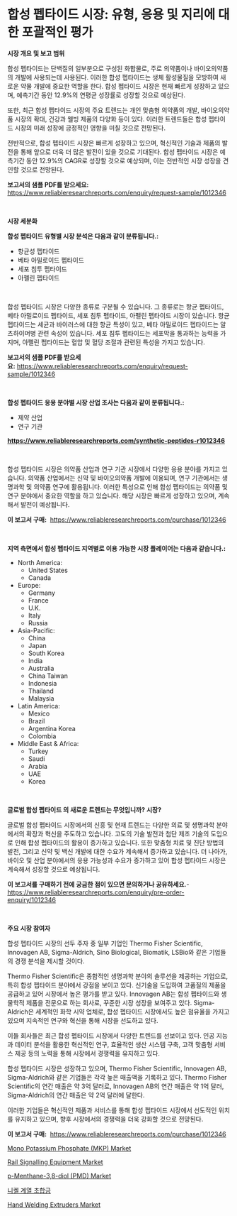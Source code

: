 <p><h1>합성 펩타이드 시장: 유형, 응용 및 지리에 대한 포괄적인 평가</h1></p><p><strong>시장 개요 및 보고 범위</strong></p>
<p><p>합성 펩타이드는 단백질의 일부분으로 구성된 화합물로, 주로 의약품이나 바이오의약품의 개발에 사용되는데 사용된다. 이러한 합성 펩타이드는 생체 활성물질을 모방하여 새로운 약물 개발에 중요한 역할을 한다. 합성 펩타이드 시장은 현재 빠르게 성장하고 있으며, 예측기간 동안 12.9%의 연평균 성장률로 성장할 것으로 예상된다.</p><p>또한, 최근 합성 펩타이드 시장의 주요 트렌드는 개인 맞춤형 의약품의 개발, 바이오의약품 시장의 확대, 건강과 웰빙 제품의 다양화 등이 있다. 이러한 트렌드들은 합성 펩타이드 시장의 미래 성장에 긍정적인 영향을 미칠 것으로 전망된다.</p><p>전반적으로, 합성 펩타이드 시장은 빠르게 성장하고 있으며, 혁신적인 기술과 제품의 발전을 통해 앞으로 더욱 더 많은 발전이 있을 것으로 기대된다. 합성 펩타이드 시장은 예측기간 동안 12.9%의 CAGR로 성장할 것으로 예상되며, 이는 전반적인 시장 성장을 견인할 것으로 전망된다.</p></p>
<p><strong>보고서의 샘플 PDF를 받으세요:</strong> <a href="https://www.reliableresearchreports.com/enquiry/request-sample/1012346">https://www.reliableresearchreports.com/enquiry/request-sample/1012346</a></p>
<p>&nbsp;</p>
<p><strong>시장 세분화</strong></p>
<p><strong>합성 펩타이드 유형별 시장 분석은 다음과 같이 분류됩니다.:</strong></p>
<p><ul><li>항균성 펩타이드</li><li>베타 아밀로이드 펩타이드</li><li>세포 침투 펩타이드</li><li>아펠린 펩타이드</li></ul></p>
<p>&nbsp;</p>
<p><p>합성 펩타이드 시장은 다양한 종류로 구분될 수 있습니다. 그 종류로는 항균 펩타이드, 베타 아밀로이드 펩타이드, 세포 침투 펩타이드, 아펠린 펩타이드 시장이 있습니다. 항균 펩타이드는 세균과 바이러스에 대한 항균 특성이 있고, 베타 아밀로이드 펩타이드는 알츠하이머병 관련 속성이 있습니다. 세포 침투 펩타이드는 세포막을 통과하는 능력을 가지며, 아펠린 펩타이드는 혈압 및 혈당 조절과 관련된 특성을 가지고 있습니다.</p></p>
<p><strong>보고서의 샘플 PDF를 받으세요:</strong>&nbsp;<a href="https://www.reliableresearchreports.com/enquiry/request-sample/1012346">https://www.reliableresearchreports.com/enquiry/request-sample/1012346</a></p>
<p>&nbsp;</p>
<p><strong> 합성 펩타이드 응용 분야별 시장 산업 조사는 다음과 같이 분류됩니다.:</strong></p>
<p><ul><li>제약 산업</li><li>연구 기관</li></ul></p>
<p><strong><a href="https://www.reliableresearchreports.com/synthetic-peptides-r1012346">https://www.reliableresearchreports.com/synthetic-peptides-r1012346</a></strong></p>
<p>&nbsp;</p>
<p><p>합성 펩타이드 시장은 의약품 산업과 연구 기관 시장에서 다양한 응용 분야를 가지고 있습니다. 의약품 산업에서는 신약 및 바이오의약품 개발에 이용되며, 연구 기관에서는 생명과학 및 의약품 연구에 활용됩니다. 이러한 특성으로 인해 합성 펩타이드는 의약품 및 연구 분야에서 중요한 역할을 하고 있습니다. 해당 시장은 빠르게 성장하고 있으며, 계속해서 발전이 예상됩니다.</p></p>
<p><strong>이 보고서 구매:</strong>&nbsp; <a href="https://www.reliableresearchreports.com/purchase/1012346">https://www.reliableresearchreports.com/purchase/1012346</a></p>
<p>&nbsp;</p>
<p><strong>지역 측면에서 합성 펩타이드 지역별로 이용 가능한 시장 플레이어는 다음과 같습니다.:</strong></p>
<p><ul>
    <li>
        North America:
        <ul>
            <li>United States</li>
            <li>Canada</li>
        </ul>
    </li>
    <li>
        Europe:
        <ul>
            <li>Germany</li>
            <li>France</li>
            <li>U.K.</li>
            <li>Italy</li>
            <li>Russia</li>
        </ul>
    </li>
    <li>
        Asia-Pacific:
        <ul>
            <li>China</li>
            <li>Japan</li>
            <li>South Korea</li>
            <li>India</li>
            <li>Australia</li>
            <li>China Taiwan</li>
            <li>Indonesia</li>
            <li>Thailand</li>
            <li>Malaysia</li>
        </ul>
    </li>
    <li>
        Latin America:
        <ul>
            <li>Mexico</li>
            <li>Brazil</li>
            <li>Argentina Korea</li>
            <li>Colombia</li>
        </ul>
    </li>
    <li>
        Middle East & Africa:
        <ul>
            <li>Turkey</li>
            <li>Saudi</li>
            <li>Arabia</li>
            <li>UAE</li>
            <li>Korea</li>
        </ul>
    </li>
    </ul></p>
<p>&nbsp;</p>
<p><strong>글로벌 합성 펩타이드 의 새로운 트렌드는 무엇입니까? 시장?</strong></p>
<p><p>글로벌 합성 펩타이드 시장에서의 신흥 및 현재 트렌드는 다양한 의료 및 생명과학 분야에서의 확장과 혁신을 주도하고 있습니다. 고도의 기술 발전과 첨단 제조 기술의 도입으로 인해 합성 펩타이드의 활용이 증가하고 있습니다. 또한 맞춤형 치료 및 진단 방법의 발전, 그리고 신약 및 백신 개발에 대한 수요가 계속해서 증가하고 있습니다. 더 나아가, 바이오 및 산업 분야에서의 응용 가능성과 수요가 증가하고 있어 합성 펩타이드 시장은 계속해서 성장할 것으로 예상됩니다.</p></p>
<p><strong>이 보고서를 구매하기 전에 궁금한 점이 있으면 문의하거나 공유하세요.</strong>- <a href="https://www.reliableresearchreports.com/enquiry/pre-order-enquiry/1012346">https://www.reliableresearchreports.com/enquiry/pre-order-enquiry/1012346</a></p>
<p>&nbsp;</p>
<p><strong>주요 시장 참여자</strong></p>
<p><p>합성 펩타이드 시장의 선두 주자 중 일부 기업인 Thermo Fisher Scientific, Innovagen AB, Sigma-Aldrich, Sino Biological, Biomatik, LSBio와 같은 기업들의 경쟁 분석을 제시할 것이다. </p><p>Thermo Fisher Scientific은 종합적인 생명과학 분야의 솔루션을 제공하는 기업으로, 특히 합성 펩타이드 분야에서 강점을 보이고 있다. 신기술을 도입하여 고품질의 제품을 공급하고 있어 시장에서 높은 평가를 받고 있다. Innovagen AB는 합성 펩타이드와 생물학적 제품을 전문으로 하는 회사로, 꾸준한 시장 성장을 보여주고 있다. Sigma-Aldrich은 세계적인 화학 시약 업체로, 합성 펩타이드 시장에서도 높은 점유율을 가지고 있으며 지속적인 연구와 혁신을 통해 시장을 선도하고 있다.</p><p>이들 회사들은 최근 합성 펩타이드 시장에서 다양한 트렌드를 선보이고 있다. 인공 지능과 데이터 분석을 활용한 혁신적인 연구, 효율적인 생산 시스템 구축, 고객 맞춤형 서비스 제공 등의 노력을 통해 시장에서 경쟁력을 유지하고 있다.</p><p>합성 펩타이드 시장은 성장하고 있으며, Thermo Fisher Scientific, Innovagen AB, Sigma-Aldrich와 같은 기업들은 각각 높은 매출액을 기록하고 있다. Thermo Fisher Scientific의 연간 매출은 약 3억 달러로, Innovagen AB의 연간 매출은 약 1억 달러, Sigma-Aldrich의 연간 매출은 약 2억 달러에 달한다.</p><p>이러한 기업들은 혁신적인 제품과 서비스를 통해 합성 펩타이드 시장에서 선도적인 위치를 유지하고 있으며, 향후 시장에서의 경쟁력을 더욱 강화할 것으로 전망된다.</p></p>
<p><strong>이 보고서 구매:</strong>&nbsp;&nbsp;<a href="https://www.reliableresearchreports.com/purchase/1012346">https://www.reliableresearchreports.com/purchase/1012346</a></p>
<p><p><a href="https://issuu.com/reportprime-2/docs/mono-potassium-phosphate-mkp-market-size-2030.pptx">Mono Potassium Phosphate (MKP) Market</a></p><p><a href="https://view.publitas.com/reportprime-1/rail-signalling-equipment-market-size-and-market-trends-complete-industry-overview-2024-to-2031/">Rail Signalling Equipment Market</a></p><p><a href="https://thundering-castanet-c65.notion.site/p-Menthane-3-8-diol-PMD-Market-Trends-Forecast-and-Competitive-Analysis-to-2031-7c9b531a6ed84cbcb8cde9bc9bdd537a">p-Menthane-3,8-diol (PMD) Market</a></p><p><a href="https://github.com/rcabello548/Market-Research-Report-List-1/blob/main/240131841304.md">니켈 계열 초합금</a></p><p><a href="https://github.com/luckyshygirl/Market-Research-Report-List-4/blob/main/hand-welding-extruders-market.md">Hand Welding Extruders Market</a></p></p>